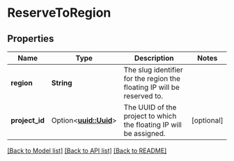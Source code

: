 # ReserveToRegion

## Properties

Name | Type | Description | Notes
------------ | ------------- | ------------- | -------------
**region** | **String** | The slug identifier for the region the floating IP will be reserved to. | 
**project_id** | Option<[**uuid::Uuid**](uuid::Uuid.md)> | The UUID of the project to which the floating IP will be assigned. | [optional]

[[Back to Model list]](../README.md#documentation-for-models) [[Back to API list]](../README.md#documentation-for-api-endpoints) [[Back to README]](../README.md)


